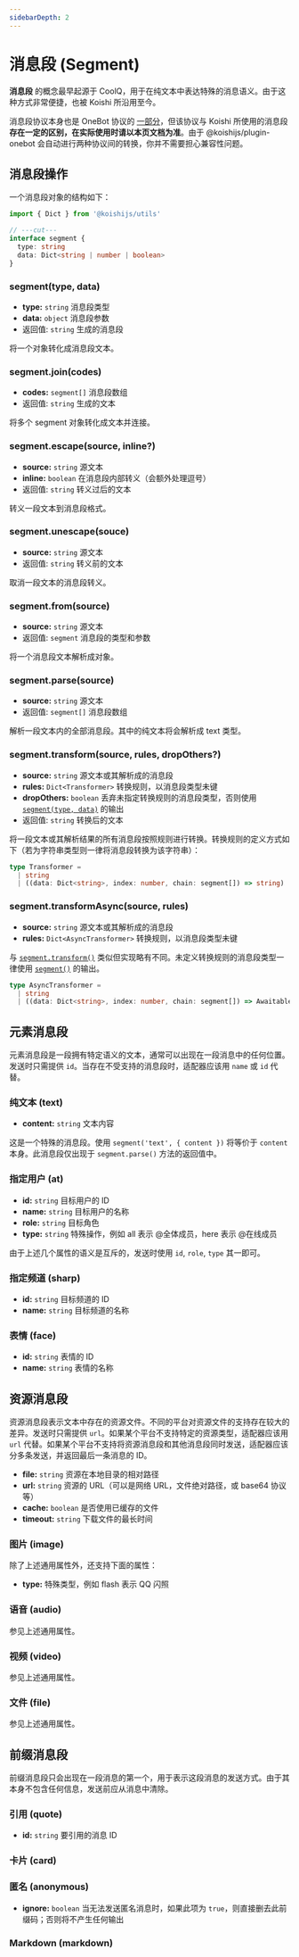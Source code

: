 ```yaml
---
sidebarDepth: 2
---
```


# 消息段 (Segment)

**消息段** 的概念最早起源于 CoolQ，用于在纯文本中表达特殊的消息语义。由于这种方式非常便捷，也被 Koishi 所沿用至今。

消息段协议本身也是 OneBot 协议的 [一部分](https://github.com/howmanybots/onebot/blob/master/v11/specs/message/segment.md)，但该协议与 Koishi 所使用的消息段**存在一定的区别，在实际使用时请以本页文档为准**。由于 @koishijs/plugin-onebot 会自动进行两种协议间的转换，你并不需要担心兼容性问题。

## 消息段操作

一个消息段对象的结构如下：

```ts no-extra-header
import { Dict } from '@koishijs/utils'

// ---cut---
interface segment {
  type: string
  data: Dict<string | number | boolean>
}
```

### segment(type, data)

- **type:** `string` 消息段类型
- **data:** `object` 消息段参数
- 返回值: `string` 生成的消息段

将一个对象转化成消息段文本。

### segment.join(codes)

- **codes:** `segment[]` 消息段数组
- 返回值: `string` 生成的文本

将多个 segment 对象转化成文本并连接。

### segment.escape(source, inline?)

- **source:** `string` 源文本
- **inline:** `boolean` 在消息段内部转义（会额外处理逗号）
- 返回值: `string` 转义过后的文本

转义一段文本到消息段格式。

### segment.unescape(souce)

- **source:** `string` 源文本
- 返回值: `string` 转义前的文本

取消一段文本的消息段转义。

### segment.from(source)

- **source:** `string` 源文本
- 返回值: `segment` 消息段的类型和参数

将一个消息段文本解析成对象。

### segment.parse(source)

- **source:** `string` 源文本
- 返回值: `segment[]` 消息段数组

解析一段文本内的全部消息段。其中的纯文本将会解析成 text 类型。


### segment.transform(source, rules, dropOthers?)

- **source:** `string` 源文本或其解析成的消息段
- **rules:** `Dict<Transformer>` 转换规则，以消息段类型未键
- **dropOthers:** `boolean` 丢弃未指定转换规则的消息段类型，否则使用 [`segment(type, data)`](#segment-type-data) 的输出
- 返回值: `string` 转换后的文本

将一段文本或其解析结果的所有消息段按照规则进行转换。转换规则的定义方式如下（若为字符串类型则一律将消息段转换为该字符串）：

```ts
type Transformer =
  | string
  | ((data: Dict<string>, index: number, chain: segment[]) => string)
```

### segment.transformAsync(source, rules)

- **source:** `string` 源文本或其解析成的消息段
- **rules:** `Dict<AsyncTransformer>` 转换规则，以消息段类型未键

与 [`segment.transform()`](#segment-transform-source-rules-dropothers) 类似但实现略有不同。未定义转换规则的消息段类型一律使用 [`segment()`](#segment-type-data) 的输出。

```ts
type AsyncTransformer =
  | string
  | ((data: Dict<string>, index: number, chain: segment[]) => Awaitable<string>)
```

## 元素消息段

元素消息段是一段拥有特定语义的文本，通常可以出现在一段消息中的任何位置。发送时只需提供 `id`。当存在不受支持的消息段时，适配器应该用 `name` 或 `id` 代替。

### 纯文本 (text)

- **content:** `string` 文本内容

这是一个特殊的消息段。使用 `segment('text', { content })` 将等价于 `content` 本身。此消息段仅出现于 `segment.parse()` 方法的返回值中。

### 指定用户 (at)

- **id:** `string` 目标用户的 ID
- **name:** `string` 目标用户的名称
- **role:** `string` 目标角色
- **type:** `string` 特殊操作，例如 all 表示 @全体成员，here 表示 @在线成员

由于上述几个属性的语义是互斥的，发送时使用 `id`, `role`, `type` 其一即可。

### 指定频道 (sharp)

- **id:** `string` 目标频道的 ID
- **name:** `string` 目标频道的名称

### 表情 (face)

- **id:** `string` 表情的 ID
- **name:** `string` 表情的名称

## 资源消息段

资源消息段表示文本中存在的资源文件。不同的平台对资源文件的支持存在较大的差异。发送时只需提供 `url`。如果某个平台不支持特定的资源类型，适配器应该用 `url` 代替。如果某个平台不支持将资源消息段和其他消息段同时发送，适配器应该分多条发送，并返回最后一条消息的 ID。

- **file:** `string` 资源在本地目录的相对路径
- **url:** `string` 资源的 URL（可以是网络 URL，文件绝对路径，或 base64 协议等）
- **cache:** `boolean` 是否使用已缓存的文件
- **timeout:** `string` 下载文件的最长时间

### 图片 (image)

除了上述通用属性外，还支持下面的属性：

- **type:** 特殊类型，例如 flash 表示 QQ 闪照

### 语音 (audio)

参见上述通用属性。

### 视频 (video)

参见上述通用属性。

### 文件 (file)

参见上述通用属性。

## 前缀消息段

前缀消息段只会出现在一段消息的第一个，用于表示这段消息的发送方式。由于其本身不包含任何信息，发送前应从消息中清除。

### 引用 (quote)

- **id:** `string` 要引用的消息 ID

### 卡片 (card)

### 匿名 (anonymous)

- **ignore:** `boolean` 当无法发送匿名消息时，如果此项为 `true`，则直接删去此前缀码；否则将不产生任何输出

### Markdown (markdown)
